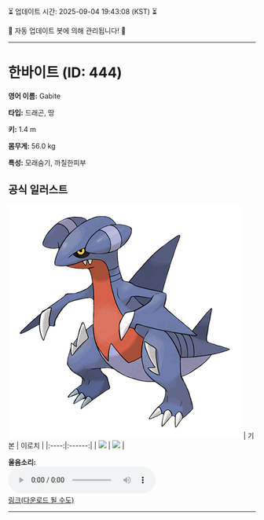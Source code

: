 
⏳ 업데이트 시간: 2025-09-04 19:43:08 (KST) ⏳

🤖 자동 업데이트 봇에 의해 관리됩니다! 🤖

---

# 한바이트 (ID: 444)
**영어 이름:** Gabite

**타입:** 드래곤, 땅

**키:** 1.4 m

**몸무게:** 56.0 kg

**특성:** 모래숨기, 까칠한피부

## 공식 일러스트
![](https://raw.githubusercontent.com/PokeAPI/sprites/master/sprites/pokemon/other/official-artwork/444.png)
| 기본 | 이로치 |
|:----:|:------:|
| <img src="http://play.pokemonshowdown.com/sprites/ani/gabite.gif" width="200"> | <img src="http://play.pokemonshowdown.com/sprites/ani-shiny/gabite.gif" width="200"> |

**울음소리:**<br><audio controls src="https://raw.githubusercontent.com/PokeAPI/cries/main/cries/pokemon/latest/444.ogg"></audio><br> [링크(다운로드 될 수도)](https://raw.githubusercontent.com/PokeAPI/cries/main/cries/pokemon/latest/444.ogg)


---
